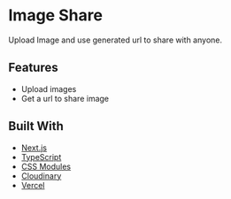 # Image Share

Upload Image and use generated url to share with anyone.

## Features

- Upload images
- Get a url to share image

## Built With

- [Next.js](https://nextjs.org/)
- [TypeScript](https://www.typescriptlang.org/)
- [CSS Modules](https://nextjs.org/docs/app/building-your-application/styling/css-modules)
- [Cloudinary](https://cloudinary.com/)
- [Vercel](https://vercel.com/)